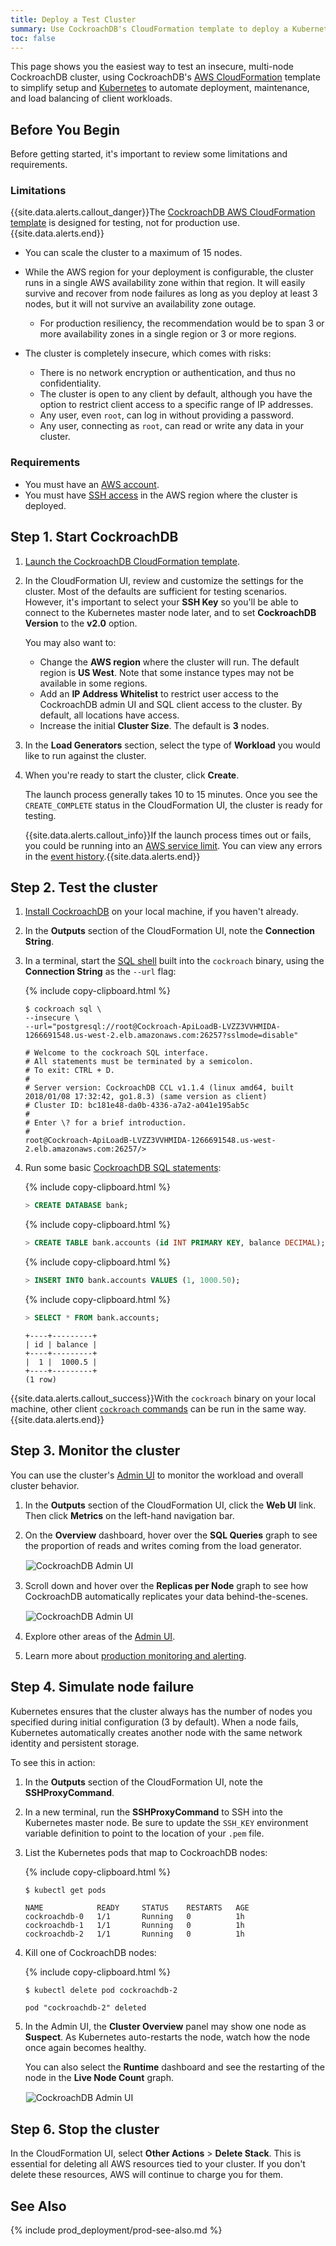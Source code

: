 ```yaml
---
title: Deploy a Test Cluster
summary: Use CockroachDB's CloudFormation template to deploy a Kubernetes-orchestrated test cluster on AWS.
toc: false
---
```


This page shows you the easiest way to test an insecure, multi-node CockroachDB cluster, using CockroachDB's [AWS CloudFormation](https://aws.amazon.com/cloudformation/) template to simplify setup and [Kubernetes](https://kubernetes.io/) to automate deployment, maintenance, and load balancing of client workloads.

<!-- {{site.data.alerts.callout_success}}This tutorial features the CockroachDB v2.0 alpha binary, which lets you evaluate pre-release functionality from <a href="https://github.com/cockroachdb/cockroach/wiki/Roadmap">our roadmap</a>. If you'd rather test the latest stable release, use the <a href="../v1.1/deploy-a-test-cluster.html">v1.1 version</a> of this page.{{site.data.alerts.end}} -->

<div id="toc"></div>

## Before You Begin

Before getting started, it's important to review some limitations and requirements.

### Limitations

{{site.data.alerts.callout_danger}}The <a href="https://github.com/cockroachdb/cockroachdb-cloudformation">CockroachDB AWS CloudFormation template</a> is designed for testing, not for production use.{{site.data.alerts.end}}

- You can scale the cluster to a maximum of 15 nodes.

- While the AWS region for your deployment is configurable, the cluster runs in a single AWS availability zone within that region. It will easily survive and recover from node failures as long as you deploy at least 3 nodes, but it will not survive an availability zone outage.
    - For production resiliency, the recommendation would be to span 3 or more availability zones in a single region or 3 or more regions.

- The cluster is completely insecure, which comes with risks:
    - There is no network encryption or authentication, and thus no confidentiality.
    - The cluster is open to any client by default, although you have the option to restrict client access to a specific range of IP addresses.
    - Any user, even `root`, can log in without providing a password.
    - Any user, connecting as `root`, can read or write any data in your cluster.

### Requirements

- You must have an [AWS account](https://docs.aws.amazon.com/AWSCloudFormation/latest/UserGuide/cfn-sign-up-for-aws.html).
- You must have [SSH access](http://docs.aws.amazon.com/AWSEC2/latest/UserGuide/ec2-key-pairs.html) in the AWS region where the cluster is deployed.   

## Step 1. Start CockroachDB

1. [Launch the CockroachDB CloudFormation template](http://amzn.to/2CZjJLZ).

2. In the CloudFormation UI, review and customize the settings for the cluster. Most of the defaults are sufficient for testing scenarios. However, it's important to select your **SSH Key** so you'll be able to connect to the Kubernetes master node later, and to set **CockroachDB Version** to the **v2.0** option.

    You may also want to:
    - Change the **AWS region** where the cluster will run. The default region is **US West**. Note that some instance types may not be available in some regions.
    - Add an **IP Address Whitelist** to restrict user access to the CockroachDB admin UI and SQL client access to the cluster. By default, all locations have access.
    - Increase the initial **Cluster Size**. The default is **3** nodes.

3. In the **Load Generators** section, select the type of **Workload** you would like to run against the cluster.

4. When you're ready to start the cluster, click **Create**.

    The launch process generally takes 10 to 15 minutes. Once you see the `CREATE_COMPLETE` status in the CloudFormation UI, the cluster is ready for testing.

    {{site.data.alerts.callout_info}}If the launch process times out or fails, you could be running into an <a href="https://docs.aws.amazon.com/general/latest/gr/aws_service_limits.html">AWS service limit</a>. You can view any errors in the <a href=" https://docs.aws.amazon.com/AWSCloudFormation/latest/UserGuide/using-cfn-updating-stacks-monitor-stack.html" data-proofer-ignore>event history</a>.{{site.data.alerts.end}}

## Step 2. Test the cluster

1. [Install CockroachDB](install-cockroachdb.html) on your local machine, if you haven't already.

2. In the **Outputs** section of the CloudFormation UI, note the **Connection String**.

3. In a terminal, start the [SQL shell](use-the-built-in-sql-client.html) built into the `cockroach` binary, using the **Connection String** as the `--url` flag:

    {% include copy-clipboard.html %}
    ~~~ shell
    $ cockroach sql \
    --insecure \
    --url="postgresql://root@Cockroach-ApiLoadB-LVZZ3VVHMIDA-1266691548.us-west-2.elb.amazonaws.com:26257?sslmode=disable"
    ~~~

    ~~~
    # Welcome to the cockroach SQL interface.
    # All statements must be terminated by a semicolon.
    # To exit: CTRL + D.
    #
    # Server version: CockroachDB CCL v1.1.4 (linux amd64, built 2018/01/08 17:32:42, go1.8.3) (same version as client)
    # Cluster ID: bc181e48-da0b-4336-a7a2-a041e195ab5c
    #
    # Enter \? for a brief introduction.
    #
    root@Cockroach-ApiLoadB-LVZZ3VVHMIDA-1266691548.us-west-2.elb.amazonaws.com:26257/>
    ~~~

4. Run some basic [CockroachDB SQL statements](learn-cockroachdb-sql.html):

    {% include copy-clipboard.html %}
    ~~~ sql
    > CREATE DATABASE bank;
    ~~~

    {% include copy-clipboard.html %}
    ~~~ sql
    > CREATE TABLE bank.accounts (id INT PRIMARY KEY, balance DECIMAL);
    ~~~

    {% include copy-clipboard.html %}
    ~~~ sql
    > INSERT INTO bank.accounts VALUES (1, 1000.50);
    ~~~

    {% include copy-clipboard.html %}
    ~~~ sql
    > SELECT * FROM bank.accounts;
    ~~~

    ~~~
    +----+---------+
    | id | balance |
    +----+---------+
    |  1 |  1000.5 |
    +----+---------+
    (1 row)
    ~~~

{{site.data.alerts.callout_success}}With the <code>cockroach</code> binary on your local machine, other client <a href="cockroach-commands.html"><code>cockroach</code> commands</a> can be run in the same way.{{site.data.alerts.end}}

## Step 3. Monitor the cluster

You can use the cluster's [Admin UI](admin-ui-overview.html) to monitor the workload and overall cluster behavior.

1. In the **Outputs** section of the CloudFormation UI, click the **Web UI** link. Then click **Metrics** on the left-hand navigation bar.

2. On the **Overview** dashboard, hover over the **SQL Queries** graph to see the proportion of reads and writes coming from the load generator.

    <img src="{{ 'images/v2.0/cloudformation_admin_ui_sql_queries.png' | relative_url }}" alt="CockroachDB Admin UI" style="border:1px solid #eee;max-width:100%" />

3. Scroll down and hover over the **Replicas per Node** graph to see how CockroachDB automatically replicates your data behind-the-scenes.

    <img src="{{ 'images/v2.0/cloudformation_admin_ui_replicas.png' | relative_url }}" alt="CockroachDB Admin UI" style="border:1px solid #eee;max-width:100%" />

4. Explore other areas of the [Admin UI](admin-ui-overview.html).

5. Learn more about [production monitoring and alerting](monitoring-and-alerting.html).

## Step 4. Simulate node failure

Kubernetes ensures that the cluster always has the number of nodes you specified during initial configuration (3 by default). When a node fails, Kubernetes automatically creates another node with the same network identity and persistent storage.

To see this in action:

1. In the **Outputs** section of the CloudFormation UI, note the **SSHProxyCommand**.

2. In a new terminal, run the **SSHProxyCommand** to SSH into the Kubernetes master node. Be sure to update the `SSH_KEY` environment variable definition to point to the location of your `.pem` file.

3. List the Kubernetes pods that map to CockroachDB nodes:

    {% include copy-clipboard.html %}
    ~~~ shell
    $ kubectl get pods
    ~~~

    ~~~
    NAME            READY     STATUS    RESTARTS   AGE
    cockroachdb-0   1/1       Running   0          1h
    cockroachdb-1   1/1       Running   0          1h
    cockroachdb-2   1/1       Running   0          1h
    ~~~

3. Kill one of CockroachDB nodes:

    {% include copy-clipboard.html %}
    ~~~ shell
    $ kubectl delete pod cockroachdb-2
    ~~~

    ~~~
    pod "cockroachdb-2" deleted
    ~~~

4. In the Admin UI, the **Cluster Overview** panel may show one node as **Suspect**. As Kubernetes auto-restarts the node, watch how the node once again becomes healthy.

    You can also select the **Runtime** dashboard and see the restarting of the node in the **Live Node Count** graph.

    <img src="{{ 'images/v2.0/cloudformation_admin_ui_live_node_count.png' | relative_url }}" alt="CockroachDB Admin UI" style="border:1px solid #eee;max-width:100%" />

## Step 6. Stop the cluster

In the CloudFormation UI, select **Other Actions** > **Delete Stack**. This is essential for deleting all AWS resources tied to your cluster. If you don't delete these resources, AWS will continue to charge you for them.

## See Also

{% include prod_deployment/prod-see-also.md %}
